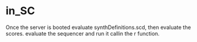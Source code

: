 # in_SC
Once the server is booted evaluate synthDefinitions.scd, then evaluate the scores.
evaluate the sequencer and run it callin the r function.
